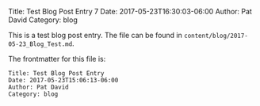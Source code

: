 Title: Test Blog Post Entry 7
Date: 2017-05-23T16:30:03-06:00 
Author: Pat David
Category: blog


This is a test blog post entry.
The file can be found in `content/blog/2017-05-23_Blog_Test.md`.

The frontmatter for this file is:

```
Title: Test Blog Post Entry
Date: 2017-05-23T15:06:13-06:00 
Author: Pat David
Category: blog
```
